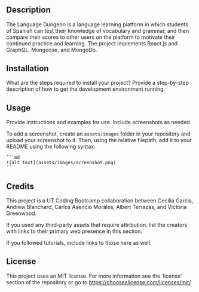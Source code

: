 # <The-Language-Dungeon>

## Description

The Language Dungeon is a language learning platform in which students of Spanish can test their knowledge of vocabulary and grammar, and then compare their scores to other users on the platform to motivate their continued practice and learning. The project implements React.js and GraphQL, Mongoose, and MongoDb.


## Installation

What are the steps required to install your project? Provide a step-by-step description of how to get the development environment running.

## Usage

Provide instructions and examples for use. Include screenshots as needed.

To add a screenshot, create an `assets/images` folder in your repository and upload your screenshot to it. Then, using the relative filepath, add it to your README using the following syntax:

    ```md
    ![alt text](assets/images/screenshot.png)
    ```

## Credits

This project is a UT Coding Bootcamp collaboration between Cecilia Garcia, Andrew Blanchard, Carlos Asencio Morales, Albert Terrazas, and Victoria Greenwood.

If you used any third-party assets that require attribution, list the creators with links to their primary web presence in this section.

If you followed tutorials, include links to those here as well.

## License

This project uses an MIT license. For more information see the ‘license’ section of the repository or go to https://choosealicense.com/licenses/mit/ 


